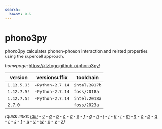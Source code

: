 ```yaml
---
search:
  boost: 0.5
---
```

# phono3py

phono3py calculates phonon-phonon interaction and related properties using the supercell approach.

*homepage*: <https://atztogo.github.io/phono3py/>

version | versionsuffix | toolchain
--------|---------------|----------
``1.12.5.35`` | ``-Python-2.7.14`` | ``intel/2017b``
``1.12.7.55`` | ``-Python-2.7.14`` | ``foss/2018a``
``1.12.7.55`` | ``-Python-2.7.14`` | ``intel/2018a``
``2.7.0`` |  | ``foss/2023a``


*(quick links: [(all)](../index.md) - [0](../0/index.md) - [a](../a/index.md) - [b](../b/index.md) - [c](../c/index.md) - [d](../d/index.md) - [e](../e/index.md) - [f](../f/index.md) - [g](../g/index.md) - [h](../h/index.md) - [i](../i/index.md) - [j](../j/index.md) - [k](../k/index.md) - [l](../l/index.md) - [m](../m/index.md) - [n](../n/index.md) - [o](../o/index.md) - [p](../p/index.md) - [q](../q/index.md) - [r](../r/index.md) - [s](../s/index.md) - [t](../t/index.md) - [u](../u/index.md) - [v](../v/index.md) - [w](../w/index.md) - [x](../x/index.md) - [y](../y/index.md) - [z](../z/index.md))*

